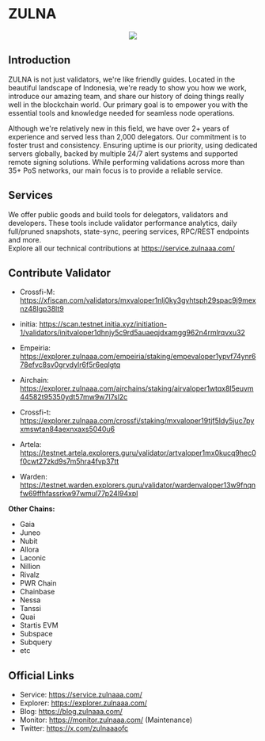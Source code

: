 # ZULNA

<p align="center">
  <img src="https://service.zulnaaa.com/Baaner-web.png"><br>
</p>

## Introduction
ZULNA is not just validators, we're like friendly guides. Located in the beautiful landscape of Indonesia, we're ready to show you how we work, introduce our amazing team, and share our history of doing things really well in the blockchain world. Our primary goal is to empower you with the essential tools and knowledge needed for seamless node operations.

Although we're relatively new in this field, we have over 2+ years of experience and served less than 2,000 delegators. Our commitment is to foster trust and consistency. Ensuring uptime is our priority, using dedicated servers globally, backed by multiple 24/7 alert systems and supported remote signing solutions. While performing validations across more than 35+ PoS networks, our main focus is to provide a reliable service.



## Services
We offer public goods and build tools for delegators, validators and developers. These tools include validator performance analytics, daily full/pruned snapshots, state-sync, peering services, RPC/REST endpoints and more.<br> Explore all our technical contributions at https://service.zulnaaa.com/

## Contribute Validator
- Crossfi-M: https://xfiscan.com/validators/mxvaloper1nlj0ky3gvhtsph29spac9j9mexnz48lgp38lt9

- initia: https://scan.testnet.initia.xyz/initiation-1/validators/initvaloper1dhnjy5c9rd5auaeqjdxamgg962n4rmlrqvxu32
- Empeiria: https://explorer.zulnaaa.com/empeiria/staking/empevaloper1ypvf74ynr678efvc8sv0grvdylr6f5r6eqlgtq
- Airchain: https://explorer.zulnaaa.com/airchains/staking/airvaloper1wtqx8l5euvm44582t95350ydt57mw9w7l7sl2c
- Crossfi-t: https://explorer.zulnaaa.com/crossfi/staking/mxvaloper19tjf5ldy5juc7pyxmswtan84aexnxaxs5040u6
- Artela: https://testnet.artela.explorers.guru/validator/artvaloper1mx0kucq9hec0f0cwt27zkd9s7m5hra4fvp37tt
- Warden: https://testnet.warden.explorers.guru/validator/wardenvaloper13w9fnqnfw69ffhfassrkw97wmul77p24l94xpl

**Other Chains:**
- Gaia
- Juneo
- Nubit
- Allora
- Laconic
- Nillion
- Rivalz
- PWR Chain
- Chainbase
- Nessa
- Tanssi
- Quai
- Startis EVM
- Subspace
- Subquery
- etc

## Official Links
- Service: https://service.zulnaaa.com/
- Explorer: https://explorer.zulnaaa.com/
- Blog: https://blog.zulnaaa.com/
- Monitor: https://monitor.zulnaaa.com/  (Maintenance)
- Twitter: https://x.com/zulnaaaofc



